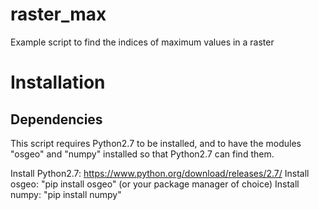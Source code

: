 # raster_max
Example script to find the indices of maximum values in a raster

# Installation

## Dependencies

This script requires Python2.7 to be installed, and to have the modules "osgeo"
and "numpy" installed so that Python2.7 can find them.

Install Python2.7: https://www.python.org/download/releases/2.7/
Install osgeo: "pip install osgeo" (or your package manager of choice)
Install numpy: "pip install numpy" 
